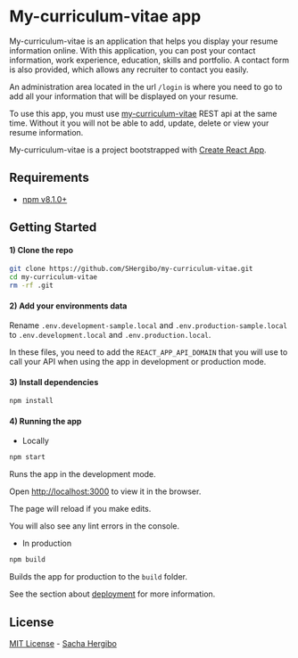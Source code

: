 # My-curriculum-vitae app

My-curriculum-vitae is an application that helps you display your resume information online. With this application, you can post your contact information, work experience, education, skills and portfolio. A contact form is also provided, which allows any recruiter to contact you easily.

An administration area located in the url `/login` is where you need to go to add all your information that will be displayed on your resume.

To use this app, you must use [my-curriculum-vitae](https://github.com/SHergibo/my-curriculum-vitae-api.git) REST api at the same time. Without it you will not be able to add, update, delete or view your resume information.

My-curriculum-vitae is a project bootstrapped with [Create React App](https://github.com/facebook/create-react-app).

## Requirements

- [npm v8.1.0+](https://www.npmjs.com/package/npm)

## Getting Started

#### 1) Clone the repo

```bash
git clone https://github.com/SHergibo/my-curriculum-vitae.git
cd my-curriculum-vitae
rm -rf .git
```

#### 2) Add your environments data

Rename `.env.development-sample.local` and `.env.production-sample.local` to `.env.development.local` and `.env.production.local`.

In these files, you need to add the `REACT_APP_API_DOMAIN` that you will use to call your API when using the app in development or production mode.

#### 3) Install dependencies

```bash
npm install
```

#### 4) Running the app

- Locally

```bash
npm start
```

Runs the app in the development mode.

Open [http://localhost:3000](http://localhost:3000) to view it in the browser.

The page will reload if you make edits.

You will also see any lint errors in the console.

- In production

```bash
npm build
```

Builds the app for production to the `build` folder.<br />

See the section about [deployment](https://facebook.github.io/create-react-app/docs/deployment) for more information.

## License

[MIT License](README.md) - [Sacha Hergibo](https://github.com/SHergibo)
